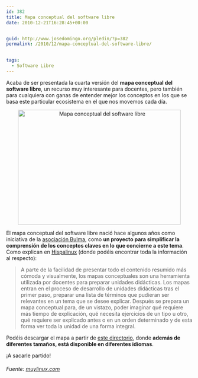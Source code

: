 ```yaml
---
id: 382
title: Mapa conceptual del software libre
date: 2010-12-21T16:28:45+00:00


guid: http://www.josedomingo.org/pledin/?p=382
permalink: /2010/12/mapa-conceptual-del-software-libre/

  
tags:
  - Software Libre
---
```

Acaba de ser presentada la cuarta versión del **mapa conceptual del software libre**, un recurso muy interesante para docentes, pero también para cualquiera con ganas de entender mejor los conceptos en los que se basa este particular ecosistema en el que nos movemos cada día.

<p style="text-align: center;">
  <img class="aligncenter" src="http://www.muylinux.com/wp-content/uploads/2010/12/map-es.png" alt="Mapa conceptual del software libre" width="440" height="310" />
</p>

El mapa conceptual del software libre nació hace algunos años como iniciativa de la <a title="Asociación Bulma" href="http://bulma.net/body.phtml?nIdNoticia=2260" target="_blank">asociación Bulma</a>, como **un proyecto para simplificar la comprensión de los conceptos claves en lo que concierne a este tema**. Como explican en <a title="Mapa conceptual del software libre, Hispalinux presenta su última versión (4 hipermapa)" href="http://www.hispalinux.es/node/731" target="_blank">Hispalinux</a> (donde podéis encontrar toda la información al respecto):

> A parte de la facilidad de presentar todo el contenido resumido más cómoda y visualmente, los mapas conceptuales son una herramienta utilizada por docentes para preparar unidades didácticas. Los mapas entran en el proceso de desarrollo de unidades didácticas tras el primer paso, preparar una lista de términos que pudieran ser relevantes en un tema que se desee explicar. Después se prepara un mapa conceptual para, de un vistazo, poder imaginar qué requiere más tiempo de explicación, qué necesita ejercicios de un tipo u otro, qué requiere ser explicado antes o en un orden determinado y de esta forma ver toda la unidad de una forma integral.

Podéis descargar el mapa a partir de <a title="Mapa conceptual del software libre" href="http://www.es.gnu.org/%7Ereneme/fsmap/" target="_blank">este directorio</a>, donde **además de diferentes tamaños, está disponible en diferentes idiomas**.

¡A sacarle partido!

###### Fuente: [muylinux.com](http://www.muylinux.com/2010/12/20/nueva-version-del-mapa-conceptual-del-software-libre/)

<!-- AddThis Advanced Settings generic via filter on the_content -->

<!-- AddThis Share Buttons generic via filter on the_content -->